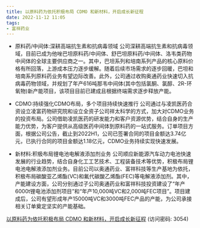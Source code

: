 ```yaml
---
title: 以原料药为依托积极布局 CDMO 和新材料，开启成长新征程
date: 2022-11-12 11:05
tags:
- 富祥药业
---
```

- 原料药/中间体:深耕高端抗生素和抗病毒领域
公司深耕高端抗生素和抗病毒领域，目前已成为他唑巴坦原料药/中间体、舒巴坦原料药/中间体、洛韦类药物中间体的全球主要供应商之一。其中，巴坦系列和培南系列产品的核心原料价格有所回落，上游成本压力逐步缓解。随着后续市场需求的逐步回暖，巴坦和培南系列原料药业务有望边际改善。此外，公司通过收购奥通药业快速切入抗病毒药物领域，并规划了年产616吨那韦中间体(其中包括氯酮、氯醇、2R-环氧物)新产能项目，该项目目前已建成且根据终端需求逐步释放产能。

- CDMO:持续强化CDMO布局，多个项目持续快速推行
公司通过与凌凯医药合资设立凌富药物研究院和设立全资子公司祥太科学的方式，加大对CDMO业务的投资布局。公司借助凌凯医药的研发能力和客户资源优势，结合自身的生产能力优势，为客户提供从高级医药中间体到原料药的一站式服务。订单项目方面，根据公司公告，截止到2022H1，公司已签署合同的项目金额达3.74亿元，已执行合同的项目金额达1.18亿元，CDMO业务持续实现快速发展。
<!-- more -->
- 新材料:积极布局锂电池电解液添加剂业务
公司顺应新能源汽车动力电池快速发展的行业趋势，结合自身化工工艺技术、工程装备技术等优势，积极布局锂电池电解液添加剂业务。目前公司以奥通药业、富祥科技等生产基地为依托，积极布局碳酸亚乙烯酯(VC)和氟代碳酸乙烯酯(FEC)等电解液添加剂。其中，产能建设方面，公司分别通过子公司奥通药业和富祥科技投资建设了“年产6000t锂电池添加剂项目”和“年产10,000吨VC和2,000吨FEC项目”。项目建成后，公司有望形成年产15000吨VC和3000吨FEC产品的产能，为公司承接相关订单奠定坚实的产能基础。

[以原料药为依托积极布局 CDMO 和新材料，开启成长新征程](https://url12.ctfile.com/f/3948612-723004828-0dc14c?p=3054)
(访问密码: 3054)
